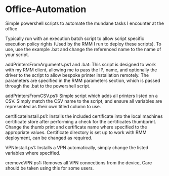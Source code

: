 # Office-Automation
Simple powershell scripts to automate the mundane tasks I encounter at the office

Typically run with an execution batch script to allow script specific execution policy rights (Used by the RMM I run to deploy these scripts).
To use, use the example .bat and change the referenced name to the name of your script.

addPrintersFromArguments.ps1 and .bat:
This script is designed to work with my RMM client, allowing me to pass the IP, name, and optionally the driver to the script to allow bespoke printer installation remotely.
The parameters are specified in the RMM parameters section, which is passed through the .bat to the powershell script.

addPrintersFromCSV.ps1:
Simple script which adds all printers listed on a CSV. SImply match the CSV name to the script, and ensure all variables are represented as their own titled column to use.

certificateInstall.ps1:
Installs the included certificate into the local machines certificate store after performing a check for the certificates thumbprint. Change the thumb print and certificate name where specified to the appropriate values. Certificate directory is set up to work with RMM deployment, can be changed as required.

VPNInstall.ps1: Installs a VPN automatically, simply change the listed variables where specified.

cremoveVPN.ps1: Removes all VPN connections from the device, Care should be taken using this for some users.
